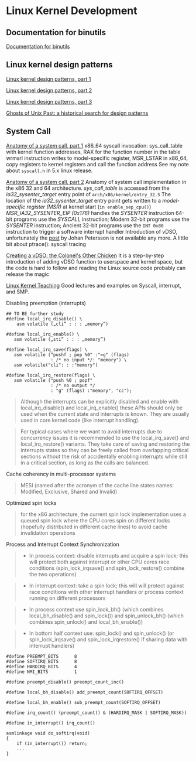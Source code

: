 # Linux Kernel Development

## Documentation for binutils
[Documentation for binutils](https://sourceware.org/binutils/docs/)

## Linux kernel design patterns
[Linux kernel design patterns, part 1](https://lwn.net/Articles/336224/)

[Linux kernel design patterns, part 2](https://lwn.net/Articles/336255/)

[Linux kernel design patterns, part 3](https://lwn.net/Articles/336262/)

[Ghosts of Unix Past: a historical search for design patterns](https://lwn.net/Articles/411845/)

## System Call

[Anatomy of a system call, part 1](https://lwn.net/Articles/604287/)
x86_64 syscall invocation: sys_call_table with kernel function addresses, RAX for the function number in the table
wrmsrl instruction writes to model-specific register,  MSR_LSTAR in x86_64, copy registers to kernel registers and
call the function address
See my note about `syscall.h` in 5.x linux release.

[Anatomy of a system call, part 2](https://lwn.net/Articles/604515/)
Anatomy of system call implementation in the x86 32 and 64 architecture.
_sys_call_table_ is accessed from the _ia32_sysenter_target_ entry point of `arch/x86/kernel/entry_32.S`
The location of the _ia32_sysenter_target_ entry point gets written to a _model-specific register (MSR)_ at kernel start (`in enable_sep_cpu()`)
_MSR_IA32_SYSENTER_EIP (0x176)_ handles the _SYSENTER_ instruction
64-bit programs use the _SYSCALL_ instruction; Modern 32-bit programs use the _SYSENTER_ instruction; Ancient 32-bit programs use the `INT 0x80` instruction to trigger a software interrupt handler
Introduction of vDSO, unfortunately the [post](http://www.trilithium.com/johan/2005/08/linux-gate/) by Johan Petersson is not available any more.
A little bit about ptrace(): syscall tracing

[Creating a vDSO: the Colonel's Other Chicken](https://www.linuxjournal.com/content/creating-vdso-colonels-other-chicken)
It is a step-by-step introduction of adding vDSO function to userspace and kernel space, but the code is hard to follow and reading the Linux source code probably can release the magic

[Linux Kernel Teaching](https://linux-kernel-labs.github.io/refs/heads/master/index.html)
Good lectures and examples on Syscall, interrupt, and SMP.

Disabling preemption (interrupts)
```
## TO BE further study
#define local_irq_disable() \
    asm volatile („cli” : : : „memory”)

#define local_irq_enable() \
   asm volatile („sti” : : : „memory”)

#define local_irq_save(flags) \
   asm volatile ("pushf ; pop %0" :"=g" (flags)
                 : /* no input */: "memory") \
   asm volatile("cli": : :"memory")

#define local_irq_restore(flags) \
   asm volatile ("push %0 ; popf"
                 : /* no output */
                 : "g" (flags) :"memory", "cc");
```
>Although the interrupts can be explicitly disabled and enable with local_irq_disable() and local_irq_enable() these APIs should only be used when the current state and interrupts is known. They are usually used in core kernel code (like interrupt handling).

>For typical cases where we want to avoid interrupts due to concurrency issues it is recommended to use the local_irq_save() and local_irq_restore() variants. They take care of saving and restoring the interrupts states so they can be freely called from overlapping critical sections without the risk of accidentally enabling interrupts while still in a critical section, as long as the calls are balanced.

Cache coherency in multi-processor systems
>MESI (named after the acronym of the cache line states names: Modified, Exclusive, Shared and Invalid)

Optimized spin locks
>for the x86 architecture, the current spin lock implementation uses a queued spin lock where the CPU cores spin on different locks (hopefully distributed in different cache lines) to avoid cache invalidation operations



Process and Interrupt Context Synchronization
>* In process context: disable interrupts and acquire a spin lock; this will protect both against interrupt or other CPU cores race conditions (spin_lock_irqsave() and spin_lock_restore() combine the two operations)

>* In interrupt context: take a spin lock; this will will protect against race conditions with other interrupt handlers or process context running on different processors

>* In process context use spin_lock_bh() (which combines local_bh_disable() and spin_lock()) and spin_unlock_bh() (which combines spin_unlock() and local_bh_enable())

>* In bottom half context use: spin_lock() and spin_unlock() (or spin_lock_irqsave() and spin_lock_irqrestore() if sharing data with interrupt handlers)

```
#define PREEMPT_BITS      8
#define SOFTIRQ_BITS      8
#define HARDIRQ_BITS      4
#define NMI_BITS          1

#define preempt_disable() preempt_count_inc()

#define local_bh_disable() add_preempt_count(SOFTIRQ_OFFSET)

#define local_bh_enable() sub_preempt_count(SOFTIRQ_OFFSET)

#define irq_count() (preempt_count() & (HARDIRQ_MASK | SOFTIRQ_MASK))

#define in_interrupt() irq_count()

asmlinkage void do_softirq(void)
{
    if (in_interrupt()) return;
    ...
}
```
